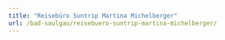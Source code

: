 ```yaml
---
title: "Reisebüro Suntrip Martina Michelberger"
url: /bad-saulgau/reisebuero-suntrip-martina-michelberger/
---
```

